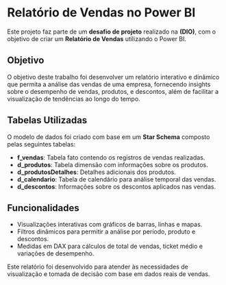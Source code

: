 # Relatório de Vendas no Power BI

Este projeto faz parte de um **desafio de projeto** realizado na **(DIO)**, com o objetivo de criar um **Relatório de Vendas** utilizando o Power BI. 

## Objetivo
O objetivo deste trabalho foi desenvolver um relatório interativo e dinâmico que permita a análise das vendas de uma empresa, fornecendo insights sobre o desempenho de vendas, produtos, e descontos, além de facilitar a visualização de tendências ao longo do tempo.

## Tabelas Utilizadas
O modelo de dados foi criado com base em um **Star Schema** composto pelas seguintes tabelas:
- **f_vendas**: Tabela fato contendo os registros de vendas realizadas.
- **d_produtos**: Tabela dimensão com informações sobre os produtos.
- **d_produtosDetalhes**: Detalhes adicionais dos produtos.
- **d_calendario**: Tabela de calendário para análise temporal das vendas.
- **d_descontos**: Informações sobre os descontos aplicados nas vendas.

## Funcionalidades
- Visualizações interativas com gráficos de barras, linhas e mapas.
- Filtros dinâmicos para permitir a análise por período, produto e descontos.
- Medidas em DAX para cálculos de total de vendas, ticket médio e variações de desempenho.

Este relatório foi desenvolvido para atender às necessidades de visualização e tomada de decisão com base em dados reais de vendas.
